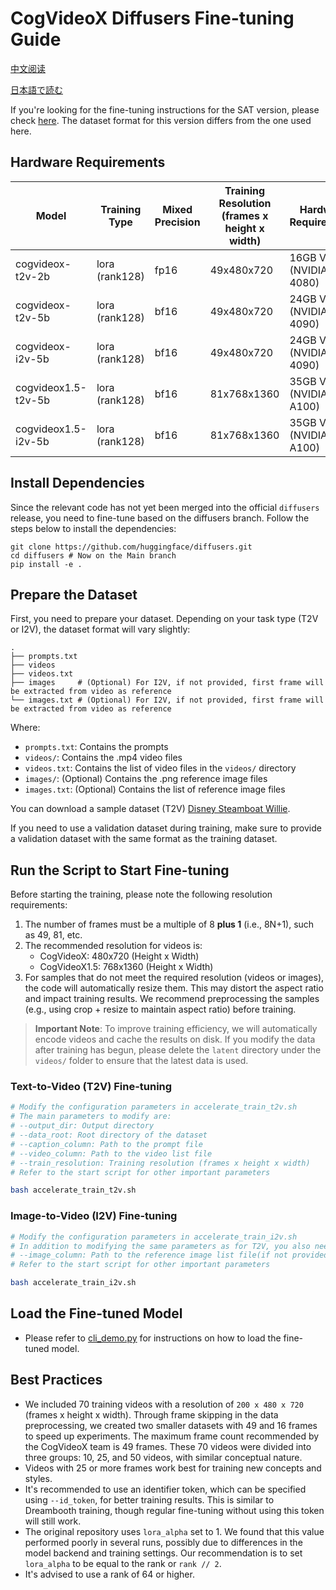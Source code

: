 # CogVideoX Diffusers Fine-tuning Guide

[中文阅读](./README_zh.md)

[日本語で読む](./README_ja.md)

If you're looking for the fine-tuning instructions for the SAT version, please check [here](../sat/README_zh.md). The dataset format for this version differs from the one used here.

## Hardware Requirements

| Model                | Training Type   | Mixed Precision | Training Resolution (frames x height x width) | Hardware Requirements    |
|---------------------|-----------------|----------------|---------------------------------------------|------------------------|
| cogvideox-t2v-2b     | lora (rank128)  | fp16           | 49x480x720                                  | 16GB VRAM (NVIDIA 4080) |
| cogvideox-t2v-5b     | lora (rank128)  | bf16           | 49x480x720                                  | 24GB VRAM (NVIDIA 4090) |
| cogvideox-i2v-5b     | lora (rank128)  | bf16           | 49x480x720                                  | 24GB VRAM (NVIDIA 4090) |
| cogvideox1.5-t2v-5b  | lora (rank128)  | bf16           | 81x768x1360                                 | 35GB VRAM (NVIDIA A100) |
| cogvideox1.5-i2v-5b  | lora (rank128)  | bf16           | 81x768x1360                                 | 35GB VRAM (NVIDIA A100) |


## Install Dependencies

Since the relevant code has not yet been merged into the official `diffusers` release, you need to fine-tune based on the diffusers branch. Follow the steps below to install the dependencies:

```shell
git clone https://github.com/huggingface/diffusers.git
cd diffusers # Now on the Main branch
pip install -e .
```

## Prepare the Dataset

First, you need to prepare your dataset. Depending on your task type (T2V or I2V), the dataset format will vary slightly:

```
.
├── prompts.txt
├── videos
├── videos.txt
├── images     # (Optional) For I2V, if not provided, first frame will be extracted from video as reference
└── images.txt # (Optional) For I2V, if not provided, first frame will be extracted from video as reference
```

Where:
- `prompts.txt`: Contains the prompts
- `videos/`: Contains the .mp4 video files
- `videos.txt`: Contains the list of video files in the `videos/` directory
- `images/`: (Optional) Contains the .png reference image files
- `images.txt`: (Optional) Contains the list of reference image files

You can download a sample dataset (T2V) [Disney Steamboat Willie](https://huggingface.co/datasets/Wild-Heart/Disney-VideoGeneration-Dataset).

If you need to use a validation dataset during training, make sure to provide a validation dataset with the same format as the training dataset.

## Run the Script to Start Fine-tuning

Before starting the training, please note the following resolution requirements:

1. The number of frames must be a multiple of 8 **plus 1** (i.e., 8N+1), such as 49, 81, etc.
2. The recommended resolution for videos is:
   - CogVideoX: 480x720 (Height x Width)
   - CogVideoX1.5: 768x1360 (Height x Width)
3. For samples that do not meet the required resolution (videos or images), the code will automatically resize them. This may distort the aspect ratio and impact training results. We recommend preprocessing the samples (e.g., using crop + resize to maintain aspect ratio) before training.

> **Important Note**: To improve training efficiency, we will automatically encode videos and cache the results on disk. If you modify the data after training has begun, please delete the `latent` directory under the `videos/` folder to ensure that the latest data is used.

### Text-to-Video (T2V) Fine-tuning

```bash
# Modify the configuration parameters in accelerate_train_t2v.sh
# The main parameters to modify are:
# --output_dir: Output directory
# --data_root: Root directory of the dataset
# --caption_column: Path to the prompt file
# --video_column: Path to the video list file
# --train_resolution: Training resolution (frames x height x width)
# Refer to the start script for other important parameters

bash accelerate_train_t2v.sh
```

### Image-to-Video (I2V) Fine-tuning

```bash
# Modify the configuration parameters in accelerate_train_i2v.sh
# In addition to modifying the same parameters as for T2V, you also need to set:
# --image_column: Path to the reference image list file(if not provided, remove use this parameter)
# Refer to the start script for other important parameters

bash accelerate_train_i2v.sh
```

## Load the Fine-tuned Model

+ Please refer to [cli_demo.py](../inference/cli_demo.py) for instructions on how to load the fine-tuned model.

## Best Practices

+ We included 70 training videos with a resolution of `200 x 480 x 720` (frames x height x width). Through frame skipping in the data preprocessing, we created two smaller datasets with 49 and 16 frames to speed up experiments. The maximum frame count recommended by the CogVideoX team is 49 frames. These 70 videos were divided into three groups: 10, 25, and 50 videos, with similar conceptual nature.
+ Videos with 25 or more frames work best for training new concepts and styles.
+ It's recommended to use an identifier token, which can be specified using `--id_token`, for better training results. This is similar to Dreambooth training, though regular fine-tuning without using this token will still work.
+ The original repository uses `lora_alpha` set to 1. We found that this value performed poorly in several runs, possibly due to differences in the model backend and training settings. Our recommendation is to set `lora_alpha` to be equal to the rank or `rank // 2`.
+ It's advised to use a rank of 64 or higher.